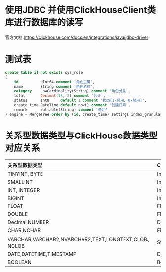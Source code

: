 # 使用JDBC 并使用ClickHouseClient类库进行数据库的读写

官方文档:https://clickhouse.com/docs/en/integrations/java/jdbc-driver

# 测试表

```sql
create table if not exists sys_role
(
    id          UInt64 comment '角色主键',
    name        String comment '角色名称',
    category    LowCardinality(String) comment '角色分类',
    total       Decimal(18, 2) comment '合计',
    status      Int8     default 1 comment '状态[1-启用, 0-禁用]',
    create_time DateTime default now() comment '创建日期',
    remark      Nullable(String) comment '备注'
) engine = MergeTree order by (id, create_time) settings index_granularity = 8192 comment '系统角色';
```

# 关系型数据类型与ClickHouse数据类型对应关系

| 关系型数据类型                                             | ClickHouse数据类型                  |
|:----------------------------------------------------|:--------------------------------|
| TINYINT, BYTE                                       | Int8                            |
| SMALLINT                                            | Int16                           |
| INT, INTEGER                                        | Int32                           |
| BIGINT                                              | Int64                           |
| FLOAT                                               | Float32                         |
| DOUBLE                                              | Float64                         |
| Decimal,NUMBER                                      | Decimal                         |
| CHAR,NCHAR                                          | FixedString                     |
| VARCHAR,VARCHAR2,NVARCHAR2,TEXT,LONGTEXT,CLOB、NCLOB | String                          |
| DATE,DATETIME,TIMESTAMP                             | Date,Date32,DateTime,DateTime64 |
| BOOLEAN                                             | Boolean                         |
